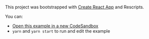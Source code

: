 This project was bootstrapped with [Create React App](https://github.com/facebook/create-react-app) and Rescripts.

You can:

- [Open this example in a new CodeSandbox](https://codesandbox.io/s/github/tannerlinsley/react-table/tree/master/examples/expanding)
- `yarn` and `yarn start` to run and edit the example
